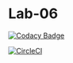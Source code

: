 # Lab-06

[![Codacy Badge](https://user-images.githubusercontent.com/98217718/158022479-3551d3a4-51b9-401b-9330-3e524866d1bd.png)](https://app.codacy.com/gh/NorbeyC/Lab-06/dashboard)

[![CircleCI](https://user-images.githubusercontent.com/98217718/158022678-7bfd8bae-3e4f-4435-998e-99a6ef48df50.png)](https://app.circleci.com/pipelines/github/NorbeyC/Lab-06)


